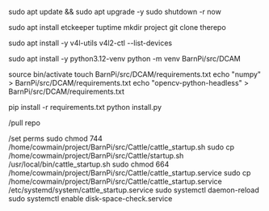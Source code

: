 sudo apt update && sudo apt upgrade -y 
sudo shutdown -r now 

sudo apt install etckeeper tuptime
mkdir project
git clone therepo

sudo apt install -y v4l-utils
v4l2-ctl --list-devices

sudo apt install -y python3.12-venv
python -m venv BarnPi/src/DCAM

source bin/activate
touch BarnPi/src/DCAM/requirements.txt
echo "numpy" > BarnPi/src/DCAM/requirements.txt
echo "opencv-python-headless" > BarnPi/src/DCAM/requirements.txt

pip install -r requirements.txt
python install.py

/pull repo

/set perms
sudo chmod 744 /home/cowmain/project/BarnPi/src/Cattle/cattle_startup.sh
sudo cp /home/cowmain/project/BarnPi/src/Cattle/startup.sh /usr/local/bin/cattle_startup.sh
sudo chmod 664 /home/cowmain/project/BarnPi/src/Cattle/cattle_startup.service
sudo cp /home/cowmain/project/BarnPi/src/Cattle/cattle_startup.service /etc/systemd/system/cattle_startup.service
sudo systemctl daemon-reload
sudo systemctl enable disk-space-check.service